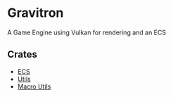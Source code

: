# Gravitron
A Game Engine using Vulkan for rendering and an ECS
## Crates
- [ECS](crates/gravitron_ecs/README.md)
- [Utils](crates/gravitron_utils/README.md)
- [Macro Utils](crates/gravitron_macro_utils/README.md)